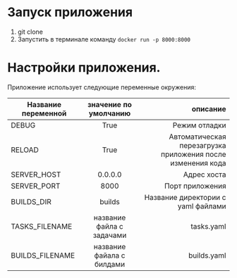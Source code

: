 # Запуск приложения

1. git clone 
2. Запустить в терминале команду `docker run -p 8000:8000`

# Настройки приложения.

Приложение использует следующие переменные окружения:

| Название переменной |   значение по умолчанию   |                                                    описание |
|---------------------|:-------------------------:|------------------------------------------------------------:|
| DEBUG               |           True            |                                               Режим отладки |
| RELOAD              |           True            | Автоматическая перезагрузка приложения после изменения кода |
| SERVER_HOST         |          0.0.0.0          |                                                 Адрес хоста |
| SERVER_PORT         |           8000            |                                             Порт приложения |
| BUILDS_DIR          |          builds           |                          Название директории с yaml файлами |
| TASKS_FILENAME      | название файла с задачами |                                                  tasks.yaml |
| BUILDS_FILENAME     | название файала с билдами |                                                 builds.yaml |
